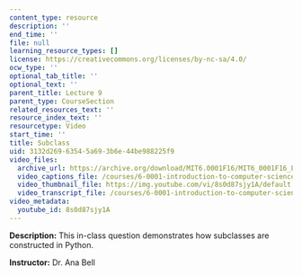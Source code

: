 ```yaml
---
content_type: resource
description: ''
end_time: ''
file: null
learning_resource_types: []
license: https://creativecommons.org/licenses/by-nc-sa/4.0/
ocw_type: ''
optional_tab_title: ''
optional_text: ''
parent_title: Lecture 9
parent_type: CourseSection
related_resources_text: ''
resource_index_text: ''
resourcetype: Video
start_time: ''
title: Subclass
uid: 3132d269-6354-5a69-3b6e-44be988225f9
video_files:
  archive_url: https://archive.org/download/MIT6.0001F16/MIT6_0001F16_Lecture_09_exercise_02_300k.mp4
  video_captions_file: /courses/6-0001-introduction-to-computer-science-and-programming-in-python-fall-2016/f29d48e916eb5260aaf26746767ec457_8s0d87sjy1A.vtt
  video_thumbnail_file: https://img.youtube.com/vi/8s0d87sjy1A/default.jpg
  video_transcript_file: /courses/6-0001-introduction-to-computer-science-and-programming-in-python-fall-2016/dc8365c3d4a2d7c921adaae8b7fb9f19_8s0d87sjy1A.pdf
video_metadata:
  youtube_id: 8s0d87sjy1A
---
```


**Description:** This in-class question demonstrates how subclasses are constructed in Python.

**Instructor:** Dr. Ana Bell

